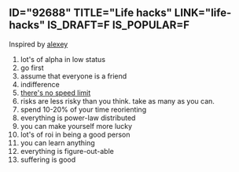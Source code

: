 ID="92688"
TITLE="Life hacks"
LINK="life-hacks"
IS_DRAFT=F
IS_POPULAR=F
----------

<p class="text-small italic"> Inspired by <a href="https://guzey.com/lifehacks/"> alexey</a></p>

1. lot's of alpha in low status
2. go first
3. assume that everyone is a friend 
4. indifference
5. [there's no speed limit](https://sive.rs/kimo) 
6. risks are less risky than you think. take as many as you can.
7. spend 10-20% of your time reorienting
8. everything is power-law distributed 
9. you can make yourself more lucky
10. lot's of roi in being a good person 
11. you can learn anything
12. everything is figure-out-able
13. suffering is good 
